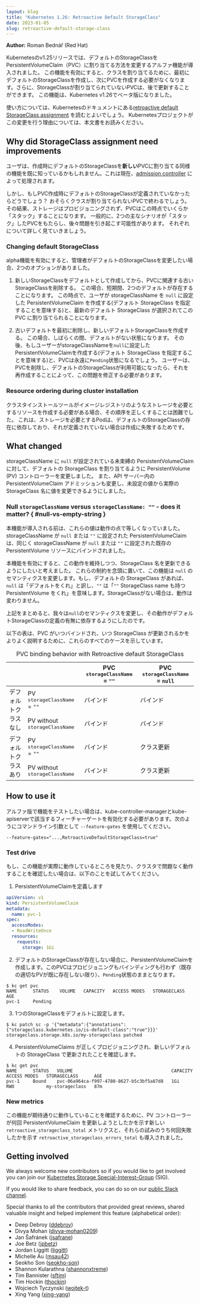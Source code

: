 ```yaml
---
layout: blog
title: "Kubernetes 1.26: Retroactive Default StorageClass"
date: 2023-01-05
slug: retroactive-default-storage-class
---
```


**Author:** Roman Bednář (Red Hat)

<!--
The v1.25 release of Kubernetes introduced an alpha feature to change how a default StorageClass was assigned to a PersistentVolumeClaim (PVC).
With the feature enabled, you no longer need to create a default StorageClass first and PVC second to assign the class. Additionally, any PVCs without a StorageClass assigned can be updated later.
This feature was graduated to beta in Kubernetes 1.26.

You can read [retroactive default StorageClass assignment](/docs/concepts/storage/persistent-volumes/#retroactive-default-storageclass-assignment) in the Kubernetes documentation for more details about how to use that, or you can read on to learn about why the Kubernetes project is making this change.
-->

Kubernetesのv1.25リリースでは、デフォルトのStorageClassをPersistentVolumeClaim（PVC）に割り当てる方法を変更するアルファ機能が導入されました。
この機能を有効にすると、クラスを割り当てるために、最初にデフォルトのStorageClassを作成し、次にPVCを作成する必要がなくなります。さらに、StorageClassが割り当てられていないPVCは、後で更新することができます。
この機能は、Kubernetes v1.26でベータ版になりました。

使い方については、Kubernetesのドキュメントにある[retroactive default StorageClass assignment](/docs/concepts/storage/persistent-volumes/#retroactive-default-storageclass-assignment) を読むとよいでしょう。
Kubernetesプロジェクトがこの変更を行う理由については、本文書をお読みください。

## Why did StorageClass assignment need improvements

<!--
Users might already be familiar with a similar feature that assigns default StorageClasses to **new** PVCs at the time of creation. This is currently handled by the [admission controller](/docs/reference/access-authn-authz/admission-controllers/#defaultstorageclass).

But what if there wasn't a default StorageClass defined at the time of PVC creation? 
Users would end up with a PVC that would never be assigned a class. 
As a result, no storage would be provisioned, and the PVC would be somewhat "stuck" at this point. 
Generally, two main scenarios could result in "stuck" PVCs and cause problems later down the road. 
Let's take a closer look at each of them.
-->

ユーザは、作成時にデフォルトのStorageClassを**新しい**PVCに割り当てる同様の機能を既に知っているかもしれません。これは現在、[admission controller](/docs/reference/access-authn-authz/admission-controllers/#defaultstorageclass) によって処理されます。

しかし、もしPVC作成時にデフォルトのStorageClassが定義されていなかったらどうでしょう？
おそらくクラスが割り当てられないPVCで終わるでしょう。
その結果、ストレージはプロビジョニングされず、PVCはこの時点でいくらか「スタック」することになります。
一般的に、2つの主なシナリオが「スタック」したPVCをもたらし、後々問題を引き起こす可能性があります。
それぞれについて詳しく見ていきましょう。

### Changing default StorageClass

<!--
With the alpha feature enabled, there were two options admins had when they wanted to change the default StorageClass:

1. Creating a new StorageClass as default before removing the old one associated with the PVC. 
This would result in having two defaults for a short period.
At this point, if a user were to create a PersistentVolumeClaim with storageClassName set to <code>null</code> (implying default StorageClass), the newest default StorageClass would be chosen and assigned to this PVC.

2. Removing the old default first and creating a new default StorageClass.
This would result in having no default for a short time.
Subsequently, if a user were to create a PersistentVolumeClaim with storageClassName set to <code>null</code> (implying default StorageClass), the PVC would be in <code>Pending</code> state forever.
The user would have to fix this by deleting the PVC and recreating it once the default StorageClass was available.
-->

alpha機能を有効にすると、管理者がデフォルトのStorageClassを変更したい場合、2つのオプションがありました。

1. 新しいStorageClassをデフォルトとして作成してから、PVCに関連する古いStorageClassを削除する。
この場合、短期間、2つのデフォルトが存在することになります。
この時点で、ユーザが storageClassName を <code>null</code> に設定した PersistentVolumeClaim を作成する(デフォルト StorageClass を指定することを意味する)と、最新のデフォルト StorageClass が選択されてこの PVC に割り当てられることになります。

2. 古いデフォルトを最初に削除し、新しいデフォルトStorageClassを作成する。
この場合、しばらくの間、デフォルトがない状態になります。
その後、もしユーザーがstorageClassNameを<code>null</code>に設定したPersistentVolumeClaimを作成する(デフォルト StorageClass を指定することを意味する)と、PVCは永遠に<code>Pending</code>状態になるでしょう。
ユーザーは、PVCを削除し、デフォルトのStorageClassが利用可能になったら、それを再作成することによって、この問題を修正する必要があります。


### Resource ordering during cluster installation

<!--
If a cluster installation tool needed to create resources that required storage, for example, an image registry, it was difficult to get the ordering right. 
This is because any Pods that required storage would rely on the presence of a default StorageClass and would fail to be created if it wasn't defined.
-->

クラスタインストールツールがイメージレジストリのようなストレージを必要とするリソースを作成する必要がある場合、その順序を正しくすることは困難でした。
これは、ストレージを必要とするPodは、デフォルトのStorageClassの存在に依存しており、それが定義されていない場合は作成に失敗するためです。

## What changed

<!--
We've changed the PersistentVolume (PV) controller to assign a default StorageClass to any unbound PersistentVolumeClaim that has the storageClassName set to <code>null</code>.
We've also modified the PersistentVolumeClaim admission within the API server to allow the change of values from an unset value to an actual StorageClass name.
-->

storageClassName に <code>null</code> が設定されている未束縛の PersistentVolumeClaim に対して、デフォルトの StorageClass を割り当てるように PersistentVolume (PV) コントローラーを変更しました。
また、API サーバー内の PersistentVolumeClaim アドミッションも変更し、未設定の値から実際の StorageClass 名に値を変更できるようにしました。

### Null `storageClassName` versus `storageClassName: ""` - does it matter? { #null-vs-empty-string }

<!--
Before this feature was introduced, those values were equal in terms of behavior. Any PersistentVolumeClaim with the storageClassName set to <code>null</code> or <code>""</code> would bind to an existing PersistentVolume resource with storageClassName also set to <code>null</code> or <code>""</code>.

With this new feature enabled we wanted to maintain this behavior but also be able to update the StorageClass name.
With these constraints in mind, the feature changes the semantics of <code>null</code>. If a default StorageClass is present, <code>null</code> would translate to "Give me a default" and <code>""</code> would mean "Give me PersistentVolume that also has <code>""</code> StorageClass name." In the absence of a StorageClass, the behavior would remain unchanged.

Summarizing the above, we've changed the semantics of <code>null</code> so that its behavior depends on the presence or absence of a definition of default StorageClass.

The tables below show all these cases to better describe when PVC binds and when its StorageClass gets updated.
-->

本機能が導入される前は、これらの値は動作の点で等しくなっていました。storageClassName が <code>null</code> または <code>""</code> に設定された PersistentVolumeClaim は、同じく storageClassName が <code>null</code> または <code>""</code> に設定された既存の PersistentVolume リソースにバインドされました。

本機能を有効にすると、この動作を維持しつつ、StorageClass 名を更新できるようにしたいと考えました。
これらの制約を念頭に置いて、この機能は <code>null</code> のセマンティクスを変更します。もし、デフォルトの StorageClass があれば、<code>null</code> は「デフォルトをくれ」と訳し、<code>""</code> は「<code>""</code> StorageClass name も持つ PersistentVolume をくれ」を意味します。StorageClassがない場合は、動作は変わりません。

上記をまとめると、我々は<code>null</code>のセマンティクスを変更し、その動作がデフォルトStorageClassの定義の有無に依存するようにしたのです。

以下の表は、PVC がいつバインドされ、いつ StorageClass が更新されるかをよりよく説明するために、これらのすべてのケースを示しています。

<!--
<table>
  <caption>PVC binding behavior with Retroactive default StorageClass</caption>
  <thead>
     <tr>
        <th colspan="2"></th>
        <th>PVC <tt>storageClassName</tt> = <code>""</code></th>
        <th>PVC <tt>storageClassName</tt> = <code>null</code></th>
     </tr>
  </thead>
  <tbody>
     <tr>
        <td rowspan="2">Without default class</td>
        <td>PV <tt>storageClassName</tt> = <code>""</code></td>
        <td>binds</td>
        <td>binds</td>
     </tr>
     <tr>
        <td>PV without <tt>storageClassName</tt></td>
        <td>binds</td>
        <td>binds</td>
     </tr>
     <tr>
        <td rowspan="2">With default class</td>
        <td>PV <tt>storageClassName</tt> = <code>""</code></td>
        <td>binds</td>
        <td>class updates</td>
     </tr>
     <tr>
        <td>PV without <tt>storageClassName</tt></td>
        <td>binds</td>
        <td>class updates</td>
     </tr>
  </tbody>
</table>
-->

<table>
  <caption>PVC binding behavior with Retroactive default StorageClass</caption>
  <thead>
     <tr>
        <th colspan="2"></th>
        <th>PVC <tt>storageClassName</tt> = <code>""</code></th>
        <th>PVC <tt>storageClassName</tt> = <code>null</code></th>
     </tr>
  </thead>
  <tbody>
     <tr>
        <td rowspan="2">デフォルトクラスなし</td>
        <td>PV <tt>storageClassName</tt> = <code>""</code></td>
        <td>バインド</td>
        <td>バインド</td>
     </tr>
     <tr>
        <td>PV without <tt>storageClassName</tt></td>
        <td>バインド</td>
        <td>バインド</td>
     </tr>
     <tr>
        <td rowspan="2">デフォルトクラスあり</td>
        <td>PV <tt>storageClassName</tt> = <code>""</code></td>
        <td>バインド</td>
        <td>クラス更新</td>
     </tr>
     <tr>
        <td>PV without <tt>storageClassName</tt></td>
        <td>バインド</td>
        <td>クラス更新</td>
     </tr>
  </tbody>
</table>

## How to use it

<!--
If you want to test the feature whilst it's alpha, you need to enable the relevant feature gate in the kube-controller-manager and the kube-apiserver. Use the `--feature-gates` command line argument:
-->

アルファ版で機能をテストしたい場合は、kube-controller-managerとkube-apiserverで該当するフィーチャーゲートを有効化する必要があります。次のようにコマンドライン引数として `--feature-gates` を使用してください。

```
--feature-gates="...,RetroactiveDefaultStorageClass=true"
```

### Test drive

<!--
If you would like to see the feature in action and verify it works fine in your cluster here's what you can try:
-->

もし、この機能が実際に動作しているところを見たり、クラスタで問題なく動作することを確認したい場合は、以下のことを試してみてください。

<!--
1. Define a basic PersistentVolumeClaim:
-->
1. PersistentVolumeClaimを定義します
```yaml
apiVersion: v1
kind: PersistentVolumeClaim
metadata:
  name: pvc-1
spec:
  accessModes:
  - ReadWriteOnce
  resources:
    requests:
      storage: 1Gi
```
<!--
2. Create the PersistentVolumeClaim when there is no default StorageClass. The PVC won't provision or bind (unless there is an existing, suitable PV already present) and will remain in <code>Pending</code> state.
-->
2. デフォルトのStorageClassが存在しない場合に、PersistentVolumeClaimを作成します。このPVCはプロビジョニングもバインディングも行わず（既存の適切なPVが既に存在しない限り）、<code>Pending</code>状態のままとなります。
```
$ kc get pvc
NAME      STATUS    VOLUME   CAPACITY   ACCESS MODES   STORAGECLASS   AGE
pvc-1     Pending   
```

<!--
3. Configure one StorageClass as default.
-->
3. 1つのStorageClassをデフォルトに設定します。
```
$ kc patch sc -p '{"metadata":{"annotations":{"storageclass.kubernetes.io/is-default-class":"true"}}}'
storageclass.storage.k8s.io/my-storageclass patched
```

<!--
4. Verify that PersistentVolumeClaims is now provisioned correctly and was updated retroactively with new default StorageClass.
-->
4. PersistentVolumeClaims が正しくプロビジョニングされ、新しいデフォルトの StorageClass で更新されたことを確認します。
```
$ kc get pvc
NAME      STATUS   VOLUME                                     CAPACITY   ACCESS MODES   STORAGECLASS      AGE
pvc-1     Bound    pvc-06a964ca-f997-4780-8627-b5c3bf5a87d8   1Gi        RWO            my-storageclass   87m
```

### New metrics

<!--
To help you see that the feature is working as expected we also introduced a new <code>retroactive_storageclass_total</code> metric to show how many times that the PV controller attempted to update PersistentVolumeClaim, and <code>retroactive_storageclass_errors_total</code> to show how many of those attempts failed.
-->

この機能が期待通りに動作していることを確認するために、PV コントローラーが何回 PersistentVolumeClaim を更新しようとしたかを示す新しい <code>retroactive_storageclass_total</code> メトリクスと、それらの試みのうち何回失敗したかを示す <code>retroactive_storageclass_errors_total</code> も導入されました。

## Getting involved

We always welcome new contributors so if you would like to get involved you can join our [Kubernetes Storage Special-Interest-Group](https://github.com/kubernetes/community/tree/master/sig-storage) (SIG).

If you would like to share feedback, you can do so on our [public Slack channel](https://app.slack.com/client/T09NY5SBT/C09QZFCE5).

Special thanks to all the contributors that provided great reviews, shared valuable insight and helped implement this feature (alphabetical order):

- Deep Debroy ([ddebroy](https://github.com/ddebroy))
- Divya Mohan ([divya-mohan0209](https://github.com/divya-mohan0209))
- Jan Šafránek ([jsafrane](https://github.com/jsafrane/))
- Joe Betz ([jpbetz](https://github.com/jpbetz))
- Jordan Liggitt ([liggitt](https://github.com/liggitt))
- Michelle Au ([msau42](https://github.com/msau42))
- Seokho Son ([seokho-son](https://github.com/seokho-son))
- Shannon Kularathna ([shannonxtreme](https://github.com/shannonxtreme))
- Tim Bannister ([sftim](https://github.com/sftim))
- Tim Hockin ([thockin](https://github.com/thockin))
- Wojciech Tyczynski ([wojtek-t](https://github.com/wojtek-t))
- Xing Yang ([xing-yang](https://github.com/xing-yang))
